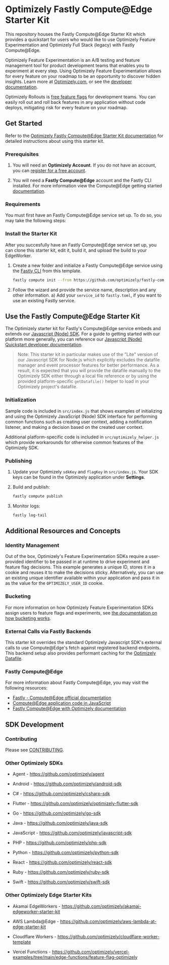 # Optimizely Fastly Compute@Edge Starter Kit

This repository houses the Fastly Compute@Edge Starter Kit which provides a quickstart for users who would like to use Optimizely Feature Experimentation and Optimizely Full Stack (legacy) with Fastly Compute@Edge.

Optimizely Feature Experimentation is an A/B testing and feature management tool for product development teams that enables you to experiment at every step. Using Optimizely Feature Experimentation allows for every feature on your roadmap to be an opportunity to discover hidden insights. Learn more at [Optimizely.com](https://www.optimizely.com/products/experiment/feature-experimentation/), or see the [developer documentation](https://docs.developers.optimizely.com/experimentation/v4.0.0-full-stack/docs/welcome).

Optimizely Rollouts is [free feature flags](https://www.optimizely.com/free-feature-flagging/) for development teams. You can easily roll out and roll back features in any application without code deploys, mitigating risk for every feature on your roadmap.

## Get Started

Refer to the [Optimizely Fastly Compute@Edge Starter Kit documentation](https://docs.developers.optimizely.com/experimentation/v4.0.0-full-stack/docs/fastly-compute-at-edge) for detailed instructions about using this starter kit.

### Prerequisites

1. You will need an **Optimizely Account**. If you do not have an account, you can [register for a free account](https://www.optimizely.com/products/intelligence/full-stack-experimentation/).

2. You will need a **Fastly Compute@Edge** account and the Fastly CLI installed. For more information view the Compute@Edge getting started [documentation](https://developer.fastly.com/learning/compute/).

### Requirements

You must first have an Fastly Compute@Edge service set up. To do so, you may take the following steps:


### Install the Starter Kit

After you succesfully have an Fastly Compute@Edge service set up, you can clone this starter kit, edit it, build it, and upload the build to your EdgeWorker.


1. Create a new folder and initialize a Fastly Compute@Edge service using the [Fastly CLI](https://developer.fastly.com/reference/cli/) from this template.
    ```sh
    fastly compute init --from https://github.com/optimizely/fastly-compute-starter-kit
    ```

2. Follow the wizard and provide the service name, description and any other information.
   a) Add your `service_id` to `fastly.toml`, if you want to use an existing Fastly service.

## Use the Fastly Compute@Edge Starter Kit

The Optimizely starter kit for Fastly's Compute@Edge service embeds and extends our [Javascript (Node) SDK](https://docs.developers.optimizely.com/experimentation/v4.0.0-full-stack/docs/javascript-node-sdk). For a guide to getting started with our platform more generally, you can reference our [Javascript (Node) Quickstart developer documentation](https://docs.developers.optimizely.com/experimentation/v4.0.0-full-stack/docs/javascript-node-quickstart).

> Note: This starter kit in particular makes use of the "Lite" version of our Javascript SDK for Node.js which explicitly excludes the datafile manager and event processor features for better performance. As a result, it is expected that you will provide the datafile manually to the Optimizely SDK either through a local file reference or by using the provided platform-specific `getDatafile()` helper to load in your Optimizely project's datafile.

### Initialization

Sample code is included in `src/index.js` that shows examples of initializing and using the Optimizely JavaScript (Node) SDK interface for performing common functions such as creating user context, adding a notification listener, and making a decision based on the created user context.

Additional platform-specific code is included in `src/optimizely_helper.js` which provide workarounds for otherwise common features of the Optimizely SDK.

### Publishing

1. Update your Optimizely `sdkKey` and `flagKey` in `src/index.js`. Your SDK keys can be found in the Optimizely application under **Settings**.

2. Build and publish:
    ```sh
    fastly compute publish
    ```
    
3. Monitor logs:
    ```sh
    fastly log-tail
    ```

## Additional Resources and Concepts

### Identity Management

Out of the box, Optimizely's Feature Experimentation SDKs require a user-provided identifier to be passed in at runtime to drive experiment and feature flag decisions. This example generates a unique ID, stores it in a cookie and reuses it to make the decisions sticky. Alternatively, you can use an existing unique identifier available within your application and pass it in as the value for the `OPTIMIZELY_USER_ID` cookie.

### Bucketing

For more information on how Optimizely Feature Experimentation SDKs assign users to feature flags and experiments, see [the documentation on how bucketing works](https://docs.developers.optimizely.com/experimentation/v4.0.0-full-stack/docs/how-bucketing-works). 

### External Calls via Fastly Backends

This starter kit overrides the standard Optimizely Javascript SDK's external calls to use Compute@Edge's fetch against registered backend endpoints. This backend setup also provides performant caching for the [Optimizely Datafile](https://docs.developers.optimizely.com/experimentation/v4.0.0-full-stack/docs/manage-config-datafile). 

### Fastly Compute@Edge

For more information about Fastly Compute@Edge, you may visit the following resources:

- [Fastly - Compute@Edge official documentation](https://docs.fastly.com/products/compute-at-edge)
- [Compute@Edge application code in JavaScript](https://docs.fastly.com/products/compute-at-edge)
- [Fastly Compute@Edge with Optimizely documentation](https://docs.developers.optimizely.com/experimentation/v4.0.0-full-stack/docs/fastly-compute-at-edge)

## SDK Development

### Contributing

Please see [CONTRIBUTING](CONTRIBUTING.md).

### Other Optimizely SDKs

- Agent - https://github.com/optimizely/agent

- Android - https://github.com/optimizely/android-sdk

- C# - https://github.com/optimizely/csharp-sdk

- Flutter - https://github.com/optimizely/optimizely-flutter-sdk

- Go - https://github.com/optimizely/go-sdk

- Java - https://github.com/optimizely/java-sdk

- JavaScript - https://github.com/optimizely/javascript-sdk

- PHP - https://github.com/optimizely/php-sdk

- Python - https://github.com/optimizely/python-sdk

- React - https://github.com/optimizely/react-sdk

- Ruby - https://github.com/optimizely/ruby-sdk

- Swift - https://github.com/optimizely/swift-sdk

### Other Optimizely Edge Starter Kits

- Akamai EdgeWorkers - https://github.com/optimizely/akamai-edgeworker-starter-kit

- AWS Lambda@Edge - https://github.com/optimizely/aws-lambda-at-edge-starter-kit

- Cloudflare Workers - https://github.com/optimizely/cloudflare-worker-template

- Vercel Functions - https://github.com/optimizely/vercel-examples/tree/main/edge-functions/feature-flag-optimizely
